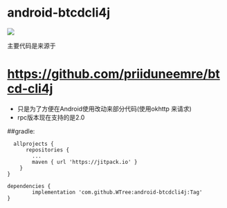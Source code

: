 # android-btcdcli4j
[![](https://jitpack.io/v/WTree/android-btcdcli4j.svg)](https://jitpack.io/#WTree/android-btcdcli4j)

主要代码是来源于

# https://github.com/priiduneemre/btcd-cli4j
* 只是为了方便在Android使用改动来部分代码(使用okhttp 来请求)
* rpc版本现在支持的是2.0




 ##gradle:
	    
      allprojects {
		  repositories {
			...
			maven { url 'https://jitpack.io' }
		}
	}
  
  	dependencies {
	        implementation 'com.github.WTree:android-btcdcli4j:Tag'
	}
  
  
